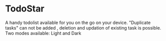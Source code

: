 # TodoStar

A handy todolist available for you on the go on your device.
"Duplicate tasks" can not be added , deletion and updation of existing task is possible.
Two modes available: Light and Dark

